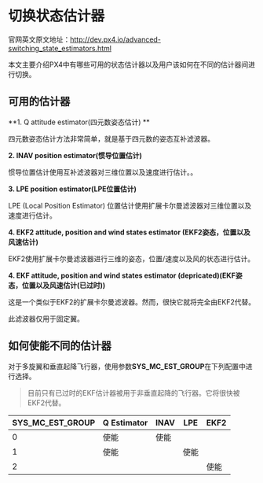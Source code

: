 # 切换状态估计器

官网英文原文地址：http://dev.px4.io/advanced-switching_state_estimators.html

本文主要介绍PX4中有哪些可用的状态估计器以及用户该如何在不同的估计器间进行切换。

## 可用的估计器

**1. Q attitude estimator(四元数姿态估计) **

四元数姿态估计方法非常简单，就是基于四元数的姿态互补滤波器。

**2. INAV position estimator(惯导位置估计)**

惯导位置估计使用互补滤波器对三维位置以及速度进行估计。。

**3. LPE position estimator(LPE位置估计)**

LPE (Local Position Estimator) 位置估计使用扩展卡尔曼滤波器对三维位置以及速度进行估计。

**4. EKF2 attitude, position and wind states estimator (EKF2姿态，位置以及风速估计)**

EKF2使用扩展卡尔曼滤波器进行三维的姿态，位置/速度以及风的状态进行估计。

**4. EKF attitude, position and wind states estimator (depricated)(EKF姿态，位置以及风速估计(已过时))**

这是一个类似于EKF2的扩展卡尔曼滤波器。然而，很快它就将完全由EKF2代替。

此滤波器仅用于固定翼。

## **如何使能不同的估计器**

对于多旋翼和垂直起降飞行器，使用参数**SYS_MC_EST_GROUP**在下列配置中进行选择。


> 目前只有已过时的EKF估计器被用于非垂直起降的飞行器。它将很快被EKF2代替。



| SYS_MC_EST_GROUP | Q Estimator | INAV | LPE  | EKF2 |
| ---------------- | ----------- | ---- | ---- | ---- |
| 0                | 使能          | 使能   |      |      |
| 1                | 使能          |      | 使能   |      |
| 2                |             |      |      | 使能   |

